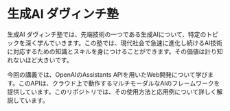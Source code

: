 # 生成AI ダヴィンチ塾

生成AI ダヴィンチ塾では、先端技術の一つである生成AIについて、特定のトピックを深く学んでいきます。この塾では、現代社会で急速に進化し続けるAI技術に対応するための知識とスキルを身につけることができます。その価値は計り知れないほど大きいです。

今回の講義では、OpenAIのAssistants APIを用いたWeb開発について学びます。このAPIは、クラウド上で動作するマルチモーダルなAIのフレームワークを提供しています。このリポジトリでは、その使用方法と応用例について詳しく解説しています。


